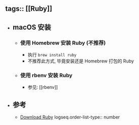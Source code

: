 tags:: [[Ruby]]
---

- ## macOS 安装
	- ### 使用 Homebrew 安装 Ruby (不推荐)
		- 执行 `brew install ruby`
		- 不推荐此方式, 毕竟安装还是 Homebrew 打包的 Ruby
	- ### 使用 rbenv 安装 Ruby
		- 参见: [[rbenv]]
- ## 参考
	- [Download Ruby](https://www.ruby-lang.org/en/downloads/)
	  logseq.order-list-type:: number